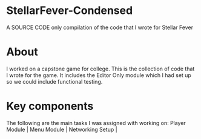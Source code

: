 # StellarFever-Condensed
A SOURCE CODE only compilation of the code that I wrote for Stellar Fever

# About
I worked on a capstone game for college.  This is the collection of code that I wrote for the game. 
It includes the Editor Only module which I had set up so we could include functional testing.

# Key components
The following are the main tasks I was assigned with working on: 
Player Module |
Menu Module |
Networking Setup |

